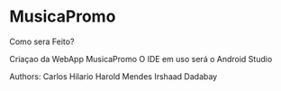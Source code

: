 # MusicaPromo

Como sera Feito?

Criaçao da WebApp MusicaPromo
O IDE em uso será o Android Studio 

Authors:
Carlos Hilario
Harold Mendes
Irshaad Dadabay

